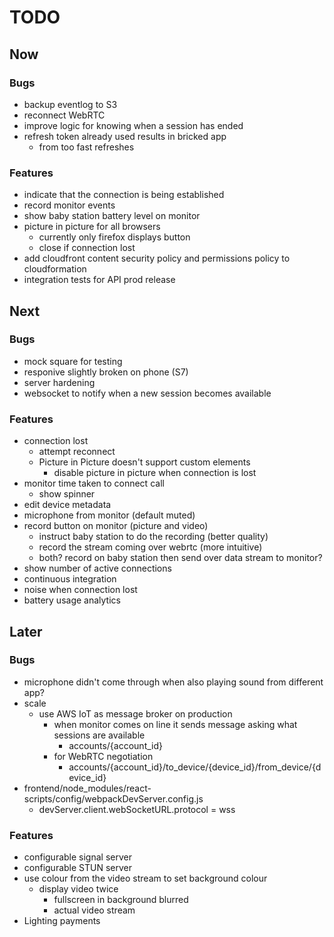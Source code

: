 # TODO
## Now
### Bugs
- backup eventlog to S3
- reconnect WebRTC
- improve logic for knowing when a session has ended
- refresh token already used results in bricked app
    - from too fast refreshes

### Features
- indicate that the connection is being established
- record monitor events
- show baby station battery level on monitor
- picture in picture for all browsers
    - currently only firefox displays button
    - close if connection lost
- add cloudfront content security policy and permissions policy to cloudformation
- integration tests for API prod release

## Next
### Bugs
- mock square for testing
- responive slightly broken on phone (S7)
- server hardening
- websocket to notify when a new session becomes available

### Features
- connection lost
    - attempt reconnect
    - Picture in Picture doesn't support custom elements
        - disable picture in picture when connection is lost
- monitor time taken to connect call
    - show spinner
- edit device metadata
- microphone from monitor (default muted)
- record button on monitor (picture and video)
    - instruct baby station to do the recording (better quality)
    - record the stream coming over webrtc (more intuitive)
    - both? record on baby station then send over data stream to monitor?
- show number of active connections
- continuous integration
- noise when connection lost
- battery usage analytics

## Later
### Bugs
- microphone didn't come through when also playing sound from different app?
- scale
    - use AWS IoT as message broker on production
        - when monitor comes on line it sends message asking what sessions are available
            - accounts/{account_id}
        - for WebRTC negotiation 
            - accounts/{account_id}/to_device/{device_id}/from_device/{device_id}
- frontend/node_modules/react-scripts/config/webpackDevServer.config.js
    - devServer.client.webSocketURL.protocol = wss

### Features
- configurable signal server
- configurable STUN server
- use colour from the video stream to set background colour
    - display video twice
        - fullscreen in background blurred
        - actual video stream
- Lighting payments
